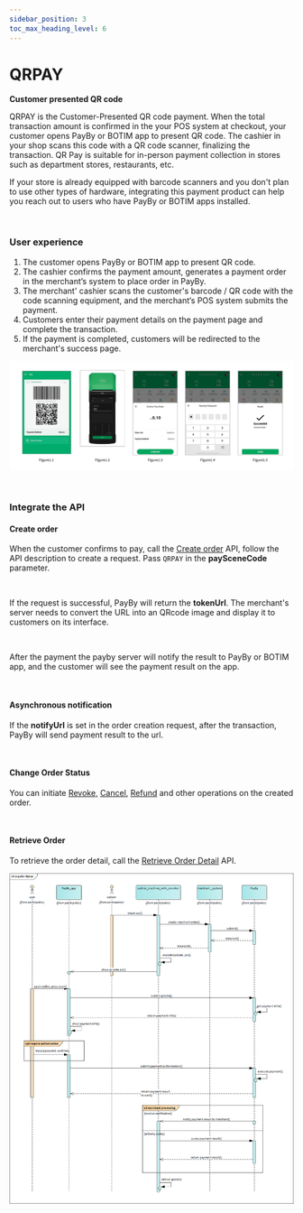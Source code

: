```yaml
---
sidebar_position: 3
toc_max_heading_level: 6
---
```


# QRPAY 

**Customer presented QR code**

QRPAY is the Customer-Presented QR code payment. When the total transaction amount is confirmed in the your POS system at checkout, your customer opens PayBy or BOTIM app to present QR code. The cashier in your shop scans this code with a QR code scanner, finalizing the transaction. QR Pay is suitable for in-person payment collection in stores such as department stores, restaurants, etc. <br/>

If your store is already equipped with barcode scanners and you don't plan to use other types of hardware, integrating this payment product can help you reach out to users who have PayBy or BOTIM apps installed.

<br/>

### User experience

1. The customer opens PayBy or BOTIM app to present QR code.
2. The cashier confirms the payment amount, generates a payment order in the merchant’s system to place order in PayBy.
3. The merchant' cashier scans the customer's barcode / QR code with the code scanning equipment, and the merchant‘s POS system submits the payment.
4. Customers enter their payment details on the payment page and complete the transaction.
5. If the payment is completed, customers will be redirected to the merchant's success page.

![ueqrpay](../pic/ue-qrpay.png)

<br/>

### Integrate the API

#### Create order

When the customer confirms to pay, call the [Create order](/docs/createorder) API,  follow the API description to create a request. Pass `QRPAY` in the **paySceneCode** parameter.

<br/>

If the request is successful, PayBy will return the **tokenUrl**. The merchant's server needs to convert the URL into an QRcode image and display it to customers on its interface.

<br/>

After the payment the payby server will notify the result to PayBy or BOTIM  app, and the customer will see the payment result on the app.

<br/>

#### Asynchronous notification

If the **notifyUrl** is set in the order creation request, after the transaction, PayBy will send payment result to the url.<br/>

<br/>

#### Change Order Status

You can initiate [Revoke](/docs/revoke), [Cancel](/docs/cancel), [Refund](/docs/refund) and other operations on the created order.

<br/>

#### Retrieve Order

To retrieve the order detail, call the [Retrieve Order Detail](/docs/retrieveorderdetail) API.

![dynqyflow](../pic/dynqr.png)

<br/>







